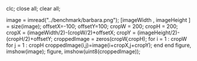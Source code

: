 clc;
close all;
clear all;

image = imread("../benchmark/barbara.png");
[imageWidth , imageHeight ] = size(image);
offsetX=-100;
offsetY=100;
cropW = 200;
cropH = 200;
cropX = (imageWidth/2)-(cropW/2)+offsetX;
cropY = (imageHeight/2)-(cropH/2)+offsetY;
croppedImage = zeros(cropW,cropH);
for i = 1 :  cropW 
    for j = 1 :  cropH 
        croppedImage(i,j)=image(i+cropX,j+cropY);
    end
end
figure,
imshow(image);
figure,
imshow(uint8(croppedImage));